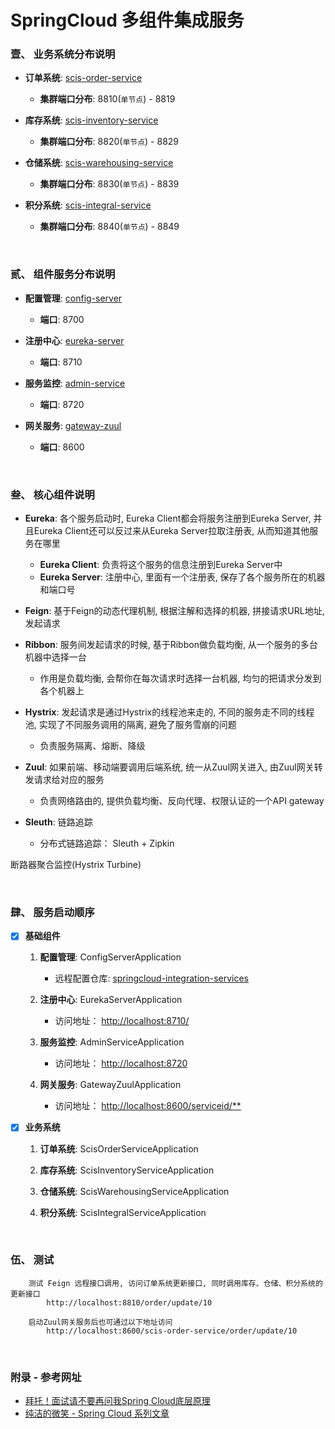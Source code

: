 # SpringCloud 多组件集成服务

### 壹、 业务系统分布说明
 - **订单系统**: [scis-order-service](https://github.com/AnswerAICode/springcloud-integration-services/tree/master/scis-order-service)
   - **集群端口分布**: 8810(`单节点`) - 8819
   
 - **库存系统**: [scis-inventory-service](https://github.com/AnswerAICode/springcloud-integration-services/tree/master/scis-inventory-service)
   - **集群端口分布**: 8820(`单节点`) - 8829
   
 - **仓储系统**: [scis-warehousing-service](https://github.com/AnswerAICode/springcloud-integration-services/tree/master/scis-warehousing-service)
   - **集群端口分布**: 8830(`单节点`) - 8839
   
 - **积分系统**: [scis-integral-service](https://github.com/AnswerAICode/springcloud-integration-services/tree/master/scis-integral-service)
   - **集群端口分布**: 8840(`单节点`) - 8849
  
&nbsp;

### 贰、 组件服务分布说明
 - **配置管理**: [config-server](https://github.com/AnswerAICode/springcloud-integration-services/tree/master/config-server)
   - **端口**: 8700
   
 - **注册中心**: [eureka-server](https://github.com/AnswerAICode/springcloud-integration-services/tree/master/eureka-server)
    - **端口**: 8710
      
 - **服务监控**: [admin-service](https://github.com/AnswerAICode/springcloud-integration-services/tree/master/admin-service)
   - **端口**: 8720
   
 - **网关服务**: [gateway-zuul](https://github.com/AnswerAICode/springcloud-integration-services/tree/master/gateway-zuul) 
   - **端口**: 8600
   

&nbsp;

### 叁、 核心组件说明
 - **Eureka**: 各个服务启动时, Eureka Client都会将服务注册到Eureka Server, 并且Eureka Client还可以反过来从Eureka Server拉取注册表, 从而知道其他服务在哪里
   - **Eureka Client**: 负责将这个服务的信息注册到Eureka Server中
   - **Eureka Server**: 注册中心, 里面有一个注册表, 保存了各个服务所在的机器和端口号
   
 - **Feign**: 基于Feign的动态代理机制, 根据注解和选择的机器, 拼接请求URL地址, 发起请求
 
 - **Ribbon**: 服务间发起请求的时候, 基于Ribbon做负载均衡, 从一个服务的多台机器中选择一台
   - 作用是负载均衡, 会帮你在每次请求时选择一台机器, 均匀的把请求分发到各个机器上
   
 - **Hystrix**: 发起请求是通过Hystrix的线程池来走的, 不同的服务走不同的线程池, 实现了不同服务调用的隔离, 避免了服务雪崩的问题
   - 负责服务隔离、熔断、降级
   
 - **Zuul**: 如果前端、移动端要调用后端系统, 统一从Zuul网关进入, 由Zuul网关转发请求给对应的服务
   - 负责网络路由的, 提供负载均衡、反向代理、权限认证的一个API gateway

 - **Sleuth**: 链路追踪
   - 分布式链路追踪： Sleuth + Zipkin

断路器聚合监控(Hystrix Turbine)

&nbsp;

### 肆、 服务启动顺序
 - [x] **基础组件**
 
    1. **配置管理**: ConfigServerApplication
        - 远程配置仓库: [springcloud-integration-services](https://github.com/AnswerAICode/spring-cloud-config/tree/master/springcloud-integration-services)
    
    2. **注册中心**: EurekaServerApplication
        - 访问地址： [http://localhost:8710/](http://localhost:8710/)
    
    3. **服务监控**: AdminServiceApplication
        - 访问地址： [http://localhost:8720](http://localhost:8720) 
        
    4. **网关服务**: GatewayZuulApplication
        - 访问地址： [http://localhost:8600/serviceid/**](http://localhost:8600/serviceid/**) 


 - [x] **业务系统**
 
    1. **订单系统**: ScisOrderServiceApplication
    
    2. **库存系统**: ScisInventoryServiceApplication
    
    3. **仓储系统**: ScisWarehousingServiceApplication
    
    4. **积分系统**: ScisIntegralServiceApplication
    
&nbsp;

### 伍、 测试
```text
    测试 Feign 远程接口调用, 访问订单系统更新接口, 同时调用库存、仓储、积分系统的更新接口
        http://localhost:8810/order/update/10
        
    启动Zuul网关服务后也可通过以下地址访问
        http://localhost:8600/scis-order-service/order/update/10
```

&nbsp;

### 附录 - 参考网址
  - [拜托！面试请不要再问我Spring Cloud底层原理](https://mp.weixin.qq.com/s/7cIpSV0dHV5jHdxF4Wdtgw)
  - [纯洁的微笑 - Spring Cloud 系列文章](http://www.ityouknow.com/spring-cloud.html)
